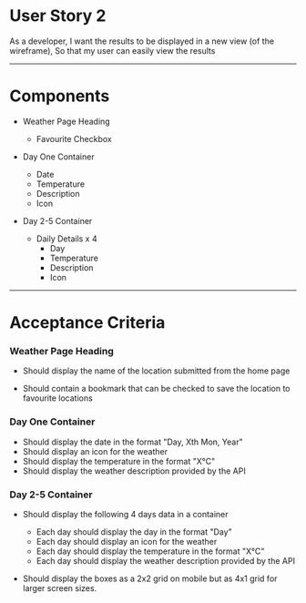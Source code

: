 ### <h1>User Story 2</h1>

As a developer,
I want the results to be displayed in a new view (of the wireframe),
So that my user can easily view the results

---

### <h1>Components</h1>

- Weather Page Heading

  - Favourite Checkbox

- Day One Container

  - Date
  - Temperature
  - Description
  - Icon

- Day 2-5 Container

  - Daily Details x 4
    - Day
    - Temperature
    - Description
    - Icon

---

### <h1>Acceptance Criteria</h1>

<h3>Weather Page Heading</h3>

- Should display the name of the location submitted from the home page

- Should contain a bookmark that can be checked to save the location to favourite locations

<h3>Day One Container</h3>

- Should display the date in the format "Day, Xth Mon, Year"
- Should display an icon for the weather
- Should display the temperature in the format "X°C"
- Should display the weather description provided by the API

<h3>Day 2-5 Container</h3>

- Should display the following 4 days data in a container

  - Each day should display the day in the format "Day"
  - Each day should display an icon for the weather
  - Each day should display the temperature in the format "X°C"
  - Each day should display the weather description provided by the API

- Should display the boxes as a 2x2 grid on mobile but as 4x1 grid for larger screen sizes.
